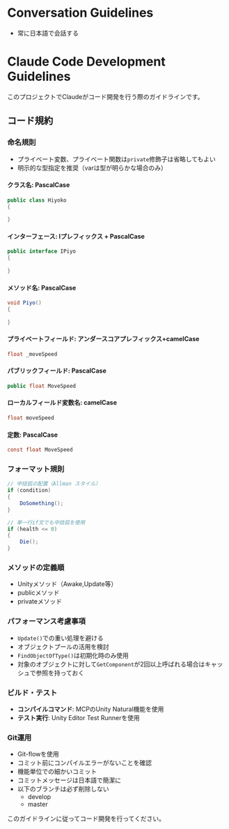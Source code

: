 
# Conversation Guidelines

- 常に日本語で会話する

# Claude Code Development Guidelines

このプロジェクトでClaudeがコード開発を行う際のガイドラインです。

## コード規約

### 命名規則
- プライベート変数、プライベート関数は`private`修飾子は省略してもよい
- 明示的な型指定を推奨（varは型が明らかな場合のみ）

#### クラス名: PascalCase

```csharp
public class Hiyoko
{
    
}
```
#### インターフェース: Iプレフィックス + PascalCase
```csharp
public interface IPiyo
{
    
}
```
#### メソッド名: PascalCase
```csharp
void Piyo()
{
    
}
```
#### プライベートフィールド: アンダースコアプレフィックス+camelCase
```csharp
float _moveSpeed
```
#### パブリックフィールド: PascalCase
```csharp
public float MoveSpeed
```
#### ローカルフィールド変数名: camelCase
```csharp
float moveSpeed
```
#### 定数: PascalCase
```csharp
const float MoveSpeed
```

### フォーマット規則
```csharp
// 中括弧の配置（Allman スタイル）
if (condition)
{
    DoSomething();
}

// 単一行if文でも中括弧を使用
if (health <= 0)
{
    Die();
}
```
### メソッドの定義順
- Unityメソッド（Awake,Update等）
- publicメソッド
- privateメソッド

### パフォーマンス考慮事項
- `Update()`での重い処理を避ける
- オブジェクトプールの活用を検討
- `FindObjectOfType()`は初期化時のみ使用
- 対象のオブジェクトに対して`GetComponent`が2回以上呼ばれる場合はキャッシュで参照を持っておく

### ビルド・テスト
- **コンパイルコマンド**: MCPのUnity Natural機能を使用
- **テスト実行**: Unity Editor Test Runnerを使用

### Git運用
- Git-flowを使用
- コミット前にコンパイルエラーがないことを確認
- 機能単位での細かいコミット
- コミットメッセージは日本語で簡潔に
- 以下のブランチは必ず削除しない
  - develop
  - master

このガイドラインに従ってコード開発を行ってください。